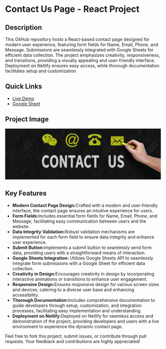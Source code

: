 # Contact Us Page - React Project

## Description

This GitHub repository hosts a React-based contact page designed for modern user experience, featuring form fields for Name, Email, Phone, and Message. Submissions are seamlessly integrated with Google Sheets for efficient data collection. The project emphasizes creativity, responsiveness, and transitions, providing a visually appealing and user-friendly interface. Deployment on Netlify ensures easy access, while thorough documentation facilitates setup and customization

## Quick Links

- <a href="https://famous-gumdrop-1cb218.netlify.app/">Live Demo</a>
- <a href="https://docs.google.com/spreadsheets/d/1XPxI_qRsfsqkmtV2TKxGwBRqae3kfBCj7xsRDkco2W0/edit?usp=sharing">Google Sheet</a>

## Project Image

<img src="https://github.com/khushi-0807/One-Oath-Project/blob/main/c4.jpg">

## Key Features

- <strong> Modern Contact Page Design:</strong>Crafted with a modern and user-friendly interface, the contact page ensures an intuitive experience for users.
- <strong> Form Fields:</strong>Includes essential form fields for Name, Email, Phone, and Message, facilitating easy communication between users and the website.
- <strong>Data Integrity Validation:</strong>Robust validation mechanisms are implemented for each form field to ensure data integrity and enhance user experience.
- <strong>Submit Button:</strong>Implements a submit button to seamlessly send form data, providing users with a straightforward means of interaction.
- <strong> Google Sheets Integration:</strong> Utilizes Google Sheets API to seamlessly integrate form submissions with a Google Sheet for efficient data collection.
- <strong>Creativity in Design:</strong>Encourages creativity in design by incorporating interactive animations or transitions to enhance user engagement.
- <strong>Responsive Design:</strong>Ensures responsive design for various screen sizes and devices, catering to a diverse user base and enhancing accessibility.
- <strong>Thorough Documentation:</strong>Includes comprehensive documentation to guide developers through setup, customization, and integration processes, facilitating easy implementation and understanding.
- <strong>Deployment on Netlify:</strong>Deployed on Netlify for seamless access and demonstration of the project, providing developers and users with a live environment to experience the dynamic contact page.





Feel free to fork this project, submit issues, or contribute through pull requests. Your feedback and contributions are highly appreciated!
